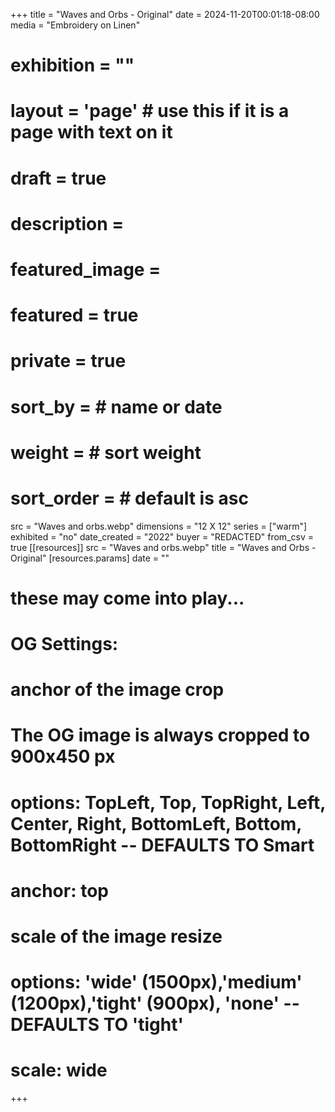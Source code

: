 +++
title = "Waves and Orbs - Original"
date = 2024-11-20T00:01:18-08:00
media = "Embroidery on Linen"
# exhibition = ""
# layout = 'page' # use this if it is a page with text on it
# draft = true
# description = 
# featured_image = 
# featured = true
# private = true
# sort_by = # name or date
# weight = # sort weight
# sort_order = # default is asc
src = "Waves and orbs.webp"
dimensions = "12 X 12" 
series = ["warm"]
exhibited = "no"
date_created = "2022"
buyer = "REDACTED"
from_csv = true
[[resources]]
  src = "Waves and orbs.webp"
  title = "Waves and Orbs - Original"
  [resources.params]
  date = ""

# these may come into play...
# OG Settings:
# anchor of the image crop 
#   The OG image is always cropped to 900x450 px
#   options: TopLeft, Top, TopRight, Left, Center, Right, BottomLeft, Bottom, BottomRight -- DEFAULTS TO Smart
# anchor: top
# scale of the image resize 
#   options: 'wide' (1500px),'medium' (1200px),'tight' (900px), 'none' -- DEFAULTS TO 'tight'
# scale: wide 
+++